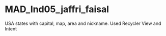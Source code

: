 # MAD_Ind05_jaffri_faisal
USA states with capital, map, area and nickname.
Used Recycler View and Intent

